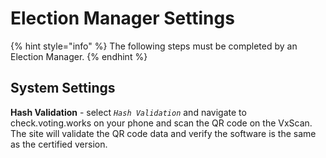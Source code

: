 # Election Manager Settings

{% hint style="info" %}
The following steps must be completed by an Election Manager.
{% endhint %}

## System Settings

**Hash Validation** - select _`Hash Validation`_ and navigate to check.voting.works on your phone and scan the QR code on the VxScan. The site will validate the QR code data and verify the software is the same as the certified version.

